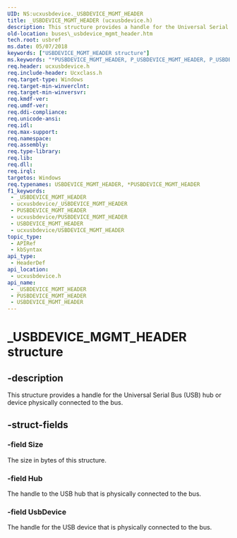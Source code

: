 ```yaml
---
UID: NS:ucxusbdevice._USBDEVICE_MGMT_HEADER
title: _USBDEVICE_MGMT_HEADER (ucxusbdevice.h)
description: This structure provides a handle for the Universal Serial Bus (USB) hub or device physically connected to the bus.
old-location: buses\_usbdevice_mgmt_header.htm
tech.root: usbref
ms.date: 05/07/2018
keywords: ["USBDEVICE_MGMT_HEADER structure"]
ms.keywords: "*PUSBDEVICE_MGMT_HEADER, P_USBDEVICE_MGMT_HEADER, P_USBDEVICE_MGMT_HEADER structure pointer [Buses], USBDEVICE_MGMT_HEADER, USBDEVICE_MGMT_HEADER structure [Buses], _USBDEVICE_MGMT_HEADER, buses._usbdevice_mgmt_header, ucxusbdevice/P_USBDEVICE_MGMT_HEADER, ucxusbdevice/_USBDEVICE_MGMT_HEADER"
req.header: ucxusbdevice.h
req.include-header: Ucxclass.h
req.target-type: Windows
req.target-min-winverclnt: 
req.target-min-winversvr: 
req.kmdf-ver: 
req.umdf-ver: 
req.ddi-compliance: 
req.unicode-ansi: 
req.idl: 
req.max-support: 
req.namespace: 
req.assembly: 
req.type-library: 
req.lib: 
req.dll: 
req.irql: 
targetos: Windows
req.typenames: USBDEVICE_MGMT_HEADER, *PUSBDEVICE_MGMT_HEADER
f1_keywords:
 - _USBDEVICE_MGMT_HEADER
 - ucxusbdevice/_USBDEVICE_MGMT_HEADER
 - PUSBDEVICE_MGMT_HEADER
 - ucxusbdevice/PUSBDEVICE_MGMT_HEADER
 - USBDEVICE_MGMT_HEADER
 - ucxusbdevice/USBDEVICE_MGMT_HEADER
topic_type:
 - APIRef
 - kbSyntax
api_type:
 - HeaderDef
api_location:
 - ucxusbdevice.h
api_name:
 - _USBDEVICE_MGMT_HEADER
 - PUSBDEVICE_MGMT_HEADER
 - USBDEVICE_MGMT_HEADER
---
```


# _USBDEVICE_MGMT_HEADER structure


## -description

This structure provides a handle  for the Universal Serial Bus (USB) hub or device physically connected to the bus.

## -struct-fields

### -field Size

The size in bytes of this structure.

### -field Hub

The handle to the USB hub that is physically connected to the bus.

### -field UsbDevice

The handle for the USB device that is physically connected to the bus.

